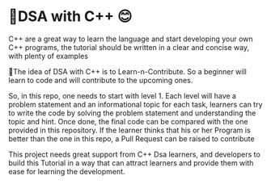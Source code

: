 # 🎒DSA with C++ 😊


 C++ are a great way to learn the language and start developing your own C++ programs, the tutorial should be written in a clear and concise way, with plenty of examples

🤩The idea of DSA with C++ is to Learn-n-Contribute. So a beginner will learn to code and will contribute to the upcoming ones.

So, in this repo, one needs to start with level 1. Each level will have a problem statement and an informational topic for each task, learners can try to write the code by solving the problem statement and understanding the topic and hint. Once done, the final code can be compared with the one provided in this repository.
If the learner thinks that his or her Program is better than the one in this repo, a Pull Request can be raised to contribute

This project needs great support from C++ Dsa learners, and developers to build this Tutorial in a way that can attract learners and provide them with ease for learning the development.   

 
